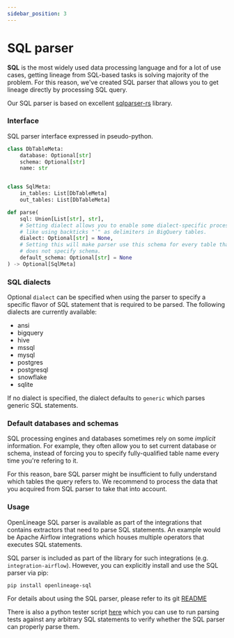 ```yaml
---
sidebar_position: 3
---
```


# SQL parser

**SQL** is the most widely used data processing language and for a lot of use cases, getting lineage from SQL-based tasks is solving majority of the problem.
For this reason, we've created SQL parser that allows you to get lineage directly by processing SQL query.


Our SQL parser is based on excellent [sqlparser-rs](https://github.com/sqlparser-rs/sqlparser-rs) library.

### Interface

SQL parser interface expressed in pseudo-python.

```python
class DbTableMeta:
    database: Optional[str]
    schema: Optional[str]
    name: str


class SqlMeta:
    in_tables: List[DbTableMeta]
    out_tables: List[DbTableMeta]

def parse(
    sql: Union[List[str], str],
    # Setting dialect allows you to enable some dialect-specific processing 
    # like using backticks "`" as delimiters in BigQuery tables.
    dialect: Optional[str] = None,   
    # Setting this will make parser use this schema for every table that
    # does not specify schema. 
    default_schema: Optional[str] = None
) -> Optional[SqlMeta] 
```

### SQL dialects 

Optional `dialect` can be specified when using the parser to specify a specific flavor of SQL statement that is required to be parsed. The following dialects are currently available:

- ansi
- bigquery
- hive
- mssql
- mysql
- postgres
- postgresql
- snowflake
- sqlite

If no dialect is specified, the dialect defaults to `generic` which parses generic SQL statements.

### Default databases and schemas

SQL processing engines and databases sometimes rely on some _implicit_ information. For example, they often allow you to set current database or schema, instead of forcing
you to specify fully-qualified table name every time you're refering to it.

For this reason, bare SQL parser might be insufficient to fully understand which tables the query refers to. 
We recommend to process the data that you acquired from SQL parser to take that into account.

### Usage

OpenLineage SQL parser is available as part of the integrations that contains extractors that need to parse SQL statements. An example would be Apache Airflow integrations which houses multiple operators that executes SQL statements.

SQL parser is included as part of the library for such integrations (e.g. `integration-airflow`). However, you can explicitly install and use the SQL parser via pip:

```text
pip install openlineage-sql 
```

For details about using the SQL parser, please refer to its git [README](https://github.com/OpenLineage/OpenLineage/tree/main/integration/sql)

There is also a python tester script [here](https://github.com/OpenLineage/OpenLineage/blob/main/integration/sql/tests/python/sql_tester.py) which you can use to run parsing tests against any arbitrary SQL statements to verify whether the SQL parser can properly parse them.
